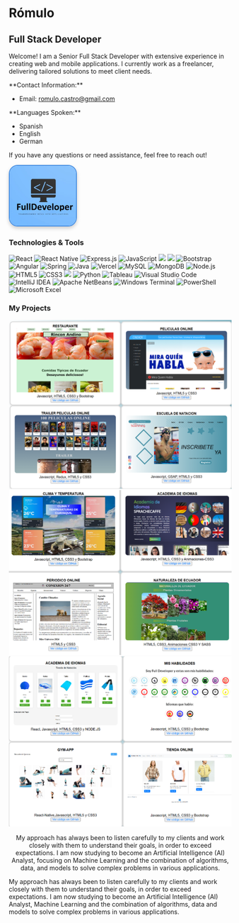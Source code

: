 <h1>Rómulo</h1> <h2>Full Stack Developer</h2> <p>Welcome! I am a Senior Full Stack Developer with extensive experience in creating web and mobile applications. I currently work as a freelancer, delivering tailored solutions to meet client needs.</p> <p>**Contact Information:**</p> <ul> <li>Email: <a href="mailto:romulo.castro@gmail.com">romulo.castro@gmail.com</a></li> </ul> <p>**Languages Spoken:**</p> <ul> <li>Spanish</li> <li>English</li> <li>German</li> </ul> <p>If you have any questions or need assistance, feel free to reach out!</p> 
<div class="card-image">
    <img src="https://github.com/romulofull/logo/blob/main/MILOGO.jpg?raw=true" alt="Rómulo's Logo" 
         style="width: 150px; height: auto; border-radius: 20px; border: 2px solid #4A90E2; box-shadow: 0 4px 8px rgba(0, 0, 0, 0.2);" />
</div> 
<h3>Technologies & Tools</h3> <div> <img alt="React" src="https://img.shields.io/badge/React-20232A?style=for-the-badge&logo=react&logoColor=61DAFB"/> <img alt="React Native" src="https://img.shields.io/badge/React_Native-20232A?style=for-the-badge&logo=react&logoColor=61DAFB"/> <img alt="Express.js" src="https://img.shields.io/badge/express.js-%23404d59.svg?style=for-the-badge&logo=express&logoColor=%2361DAFB"/> <img alt="JavaScript" src="https://img.shields.io/badge/javascript-%23323330.svg?style=for-the-badge&logo=javascript&logoColor=%23F7DF1E"/> <img alto="TypeScript" src="https://img.shields.io/badge/TypeScript-007ACC?style=for-the-badge&logo=typescript&logoColor=white"> <img alto="Redux" src="https://img.shields.io/badge/Redux-593D88?style=for-the-badge&logo=redux&logoColor=white"/> <img alt="Bootstrap" src= "https://img.shields.io/badge/Bootstrap-563D7C?style=for-the-badge&logo=bootstrap&logoColor=white"/> <img alt="Angular" src= "https://img.shields.io/badge/Angular-DD0031?style=for-the-badge&logo=angular&logoColor=white"> <img alt="Spring" src="https://img.shields.io/badge/Spring-6DB33F?style=for-the-badge&logo=spring&logoColor=white"/> <img alt="Java" src="https://img.shields.io/badge/Java-ED8B00?style=for-the-badge&logo=java&logoColor=white"/> <img alt="Vercel" src="https://img.shields.io/badge/Vercel-000000?style=for-the-badge&logo=vercel&logoColor=white"/>  <img alt="MySQL" src="https://img.shields.io/badge/MySQL-00000F?style=for-the-badge&logo=mysql&logoColor=white"/> <img alt="MongoDB" src="https://img.shields.io/badge/MongoDB-%234ea94b.svg?style=for-the-badge&logo=mongodb&logoColor=white"/> <img alt="Node.js" src="https://img.shields.io/badge/node.js-%2343853D.svg?style=for-the-badge&logo=node-dot-js&logoColor=white"/>  <img alt="HTML5" src="https://img.shields.io/badge/html5-%23E34F26.svg?style=for-the-badge&logo=html5&logoColor=white"/> <img alt="CSS3" src="https://img.shields.io/badge/css3-%231572B6.svg?style=for-the-badge&logo=css3&logoColor=white"/>  <img alto="SASS" src="https://img.shields.io/badge/Sass-CC6699?style=for-the-badge&logo=sass&logoColor=white"/>   <img alt="Python" src="https://img.shields.io/badge/Python-14354C?style=for-the-badge&logo=python&logoColor=white"/>  <img alt="Tableau" src="https://img.shields.io/badge/Tableau-E97627?style=for-the-badge&logo=Tableau&logoColor=white"/> <img alt="Visual Studio Code" src="https://img.shields.io/badge/Visual_Studio_Code-0078D4?style=for-the-badge&logo=visual%20studio%20code&logoColor=white"/> <img alt="IntelliJ IDEA" src="https://img.shields.io/badge/IntelliJ_IDEA-000000.svg?style=for-the-badge&logo=intellij-idea&logoColor=white"/> <img alt="Apache NetBeans" src="https://img.shields.io/badge/apache%20netbeans-1B6AC6?style=for-the-badge&logo=apache%20netbeans%20IDE&logoColor=white"/> <img alt="Windows Terminal" src="https://img.shields.io/badge/windows%20terminal-4D4D4D?style=for-the-badge&logo=windows%20terminal&logoColor=white"/> <img alt="PowerShell" src="https://img.shields.io/badge/powershell-5391FE?style=for-the-badge&logo=powershell&logoColor=white"/> <img alt="Microsoft Excel" src="https://img.shields.io/badge/Microsoft_Excel-217346?style=for-the-badge&logo=microsoft-excel&logoColor=white"/> 
    <h3>My Projects</h3>
    <div class="projects project-images" style="text-align: center;">
        <img src="https://github.com/romulofull/romulofotos1/blob/main/foto1.png?raw=true" alt="Portfolio of Projects" />
        <img src="https://github.com/romulofull/fotoProyectos2/blob/main/Captura%20de%20pantalla%20(151).png?raw=true" alt="Portfolio of Projects" />
        <img src="https://github.com/romulofull/fotoProyecto3/blob/main/foto3.png?raw=true" alt="Portfolio of Projects" />
        <p>My approach has always been to listen carefully to my clients and work closely with them to understand their goals, in order to exceed expectations. I am now studying to become an Artificial Intelligence (AI) Analyst, focusing on Machine Learning and the combination of algorithms, data, and models to solve complex problems in various applications.</p>
    </div> 
    My approach has always been to listen carefully to my clients and work closely with them to understand their goals, in order to exceed expectations.
  I am now studying to become an Artificial Intelligence (AI) Analyst, Machine Learning and the combination of algorithms, data and models to solve complex problems in various applications.</p>
</div> 
